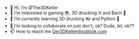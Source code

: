 - 👋 Hi, I’m @The3DKeller
- 👀 I’m interested in gaming 😎, 3D drucking 🤓 and Bach 🎵
- 🌱 I’m currently learning 3D drucking 👓 and Python 🐍
- 💞️ I’m looking to collaborate on just don't, ok? Dude, let, ok??
- 📫 How to reach me Der3DKeller@outlook.com 

<!---
The3DKeller/The3DKeller is a ✨ special ✨ repository because its `README.md` (this file) appears on your GitHub profile.
You can click the Preview link to take a look at your changes.
--->

